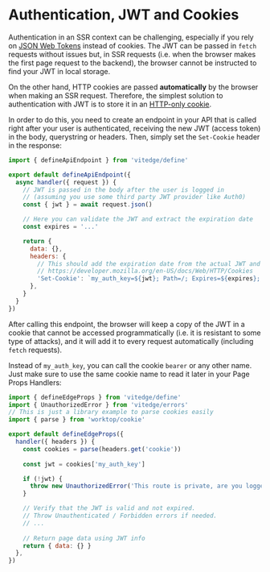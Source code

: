 # Authentication, JWT and Cookies

Authentication in an SSR context can be challenging, especially if you rely on [JSON Web Tokens](https://en.wikipedia.org/wiki/JSON_Web_Token) instead of cookies. The JWT can be passed in `fetch` requests without issues but, in SSR requests (i.e. when the browser makes the first page request to the backend), the browser cannot be instructed to find your JWT in local storage.

On the other hand, HTTP cookies are passed **automatically** by the browser when making an SSR request. Therefore, the simplest solution to authentication with JWT is to store it in an [HTTP-only cookie](https://developer.mozilla.org/en-US/docs/Web/HTTP/Cookies).

In order to do this, you need to create an endpoint in your API that is called right after your user is authenticated, receiving the new JWT (access token) in the body, querystring or headers. Then, simply set the `Set-Cookie` header in the response:

```js
import { defineApiEndpoint } from 'vitedge/define'

export default defineApiEndpoint({
  async handler({ request }) {
    // JWT is passed in the body after the user is logged in
    // (assuming you use some third party JWT provider like Auth0)
    const { jwt } = await request.json()

    // Here you can validate the JWT and extract the expiration date
    const expires = '...'

    return {
      data: {},
      headers: {
        // This should add the expiration date from the actual JWT and ensure domain security:
        // https://developer.mozilla.org/en-US/docs/Web/HTTP/Cookies
        'Set-Cookie': `my_auth_key=${jwt}; Path=/; Expires=${expires}; HttpOnly; Secure`,
      },
    }
  }
})
```

After calling this endpoint, the browser will keep a copy of the JWT in a cookie that cannot be accessed programmatically (i.e. it is resistant to some type of attacks), and it will add it to every request automatically (including `fetch` requests).

Instead of `my_auth_key`, you can call the cookie `bearer` or any other name. Just make sure to use the same cookie name to read it later in your Page Props Handlers:

```js
import { defineEdgeProps } from 'vitedge/define'
import { UnauthorizedError } from 'vitedge/errors'
// This is just a library example to parse cookies easily
import { parse } from 'worktop/cookie'

export default defineEdgeProps({
  handler({ headers }) {
    const cookies = parse(headers.get('cookie'))
    
    const jwt = cookies['my_auth_key']

    if (!jwt) {
      throw new UnauthorizedError('This route is private, are you logged in?')
    }

    // Verify that the JWT is valid and not expired.
    // Throw Unauthenticated / Forbidden errors if needed.
    // ...
    
    // Return page data using JWT info
    return { data: {} }
  },
})
```
